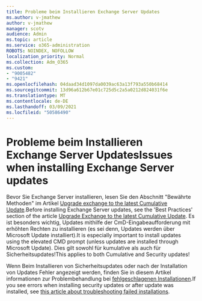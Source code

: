 ```yaml
---
title: Probleme beim Installieren Exchange Server Updates
ms.author: v-jmathew
author: v-jmathew
manager: scotv
audience: Admin
ms.topic: article
ms.service: o365-administration
ROBOTS: NOINDEX, NOFOLLOW
localization_priority: Normal
ms.collection: Adm_O365
ms.custom:
- "9005482"
- "9421"
ms.openlocfilehash: 04daad34d1097da0039ac63a13f793a550b68414
ms.sourcegitcommit: 13d96a612b67e01c725d5c2a5a0212d824031f6e
ms.translationtype: MT
ms.contentlocale: de-DE
ms.lasthandoff: 03/09/2021
ms.locfileid: "50586490"
---
```

# <a name="issues-when-installing-exchange-server-updates"></a><span data-ttu-id="295a9-102">Probleme beim Installieren Exchange Server Updates</span><span class="sxs-lookup"><span data-stu-id="295a9-102">Issues when installing Exchange Server updates</span></span>

<span data-ttu-id="295a9-103">Bevor Sie Exchange Server installieren, lesen Sie den Abschnitt "Bewährte Methoden" im Artikel [Upgrade exchange to the latest Cumulative Update](https://docs.microsoft.com/Exchange/plan-and-deploy/install-cumulative-updates).</span><span class="sxs-lookup"><span data-stu-id="295a9-103">Before installing Exchange Server updates, see the 'Best Practices' section of the article [Upgrade Exchange to the latest Cumulative Update](https://docs.microsoft.com/Exchange/plan-and-deploy/install-cumulative-updates).</span></span> <span data-ttu-id="295a9-104">Es ist besonders wichtig, Updates mithilfe der CmD-Eingabeaufforderung mit erhöhten Rechten zu installieren (es sei denn, Updates werden über Microsoft Update installiert).</span><span class="sxs-lookup"><span data-stu-id="295a9-104">It is especially important to install updates using the elevated CMD prompt (unless updates are installed through Microsoft Update).</span></span> <span data-ttu-id="295a9-105">Dies gilt sowohl für kumulative als auch für Sicherheitsupdates!</span><span class="sxs-lookup"><span data-stu-id="295a9-105">This applies to both Cumulative and Security updates!</span></span>

<span data-ttu-id="295a9-106">Wenn Beim Installieren von Sicherheitsupdates oder nach der Installation von Updates Fehler angezeigt werden, finden Sie in diesem Artikel informationen zur Problembehandlung bei [fehlgeschlagenen Installationen](https://aka.ms/exupdatefaq).</span><span class="sxs-lookup"><span data-stu-id="295a9-106">If you see errors when installing security updates or after update was installed, see [this article about troubleshooting failed installations](https://aka.ms/exupdatefaq).</span></span>
